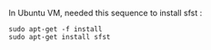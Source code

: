

In Ubuntu VM, needed this sequence to install sfst :

    sudo apt-get -f install
    sudo apt-get install sfst
